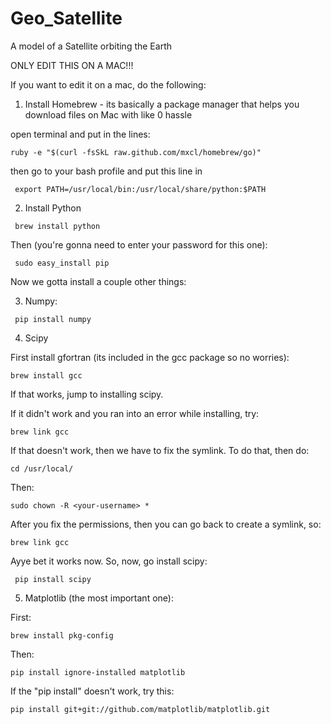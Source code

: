# Geo_Satellite
A model of a Satellite orbiting the Earth


ONLY EDIT THIS ON A MAC!!!

If you want to edit it on a mac, do the following:

1. Install Homebrew - its basically a package manager that helps you download files on Mac with like 0 hassle

open terminal and put in the lines:

```
ruby -e "$(curl -fsSkL raw.github.com/mxcl/homebrew/go)"

```

then go to your bash profile and put this line in

```
 export PATH=/usr/local/bin:/usr/local/share/python:$PATH

```

2. Install Python

```
 brew install python

```

Then (you're gonna need to enter your password for this one):

```
 sudo easy_install pip

```
Now we gotta install a couple other things:

3. Numpy:

```
 pip install numpy

```

4. Scipy

First install gfortran (its included in the gcc package so no worries): 

```
brew install gcc

```

If that works, jump to installing scipy.

If it didn't work and you ran into an error while installing, try:

```
brew link gcc

```

If that doesn't work, then we have to fix the symlink. To do that, then do:


```
cd /usr/local/

```

Then:

```
sudo chown -R <your-username> *
```

After you fix the permissions, then you can go back to create a symlink, so:

```
brew link gcc

```

Ayye bet it works now. So, now, go install scipy:


```
 pip install scipy

```



5. Matplotlib (the most important one):

First:

```
brew install pkg-config

```

Then:

```
pip install ignore-installed matplotlib

```

If the "pip install" doesn't work, try this:

```
pip install git+git://github.com/matplotlib/matplotlib.git

```

